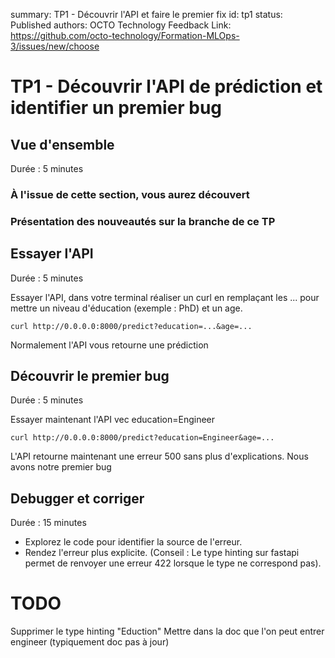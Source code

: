 summary: TP1 - Découvrir l'API et faire le premier fix
id: tp1
status: Published
authors: OCTO Technology
Feedback Link: https://github.com/octo-technology/Formation-MLOps-3/issues/new/choose

# TP1 - Découvrir l'API de prédiction et identifier un premier bug

## Vue d'ensemble
Durée : 5 minutes

### À l'issue de cette section, vous aurez découvert

### Présentation des nouveautés sur la branche de ce TP

## Essayer l'API
Durée : 5 minutes

Essayer l'API, dans votre terminal réaliser un curl en remplaçant les ... pour mettre un niveau d'éducation (exemple :
PhD) et un age.

```shell
curl http://0.0.0.0:8000/predict?education=...&age=...
```

Normalement l'API vous retourne une prédiction

## Découvrir le premier bug
Durée : 5 minutes

Essayer maintenant l'API vec education=Engineer

```shell
curl http://0.0.0.0:8000/predict?education=Engineer&age=...
```

L'API retourne maintenant une erreur 500 sans plus d'explications. Nous avons notre premier bug

## Debugger et corriger
Durée : 15 minutes

- Explorez le code pour identifier la source de l'erreur.
- Rendez l'erreur plus explicite. (Conseil : Le type hinting sur fastapi permet de renvoyer une erreur 422 lorsque le
  type ne correspond pas).



# TODO
Supprimer le type hinting "Eduction"
Mettre dans la doc que l'on peut entrer engineer (typiquement doc pas à jour)